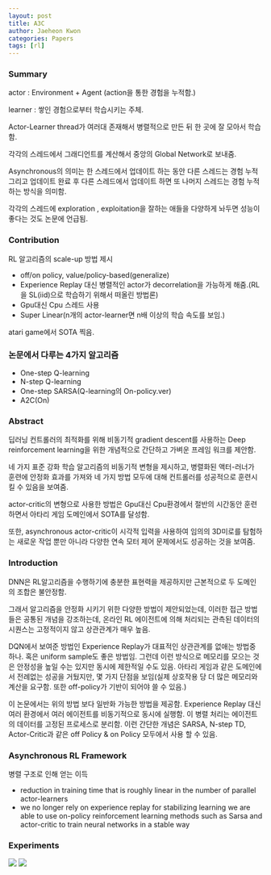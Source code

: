 ```yaml
---
layout: post
title: A3C
author: Jaeheon Kwon
categories: Papers
tags: [rl]
---
```




### Summary

actor : Environment + Agent (action을 통한 경험을 누적함.)

learner : 쌓인 경험으로부터 학습시키는 주체.

Actor-Learner thread가 여러대 존재해서 병렬적으로 만든 뒤 한 곳에 잘 모아서 학습함.

각각의 스레드에서 그래디언트를 계산해서 중앙의 Global Network로 보내줌.

Asynchronous의 의미는 한 스레드에서 업데이트 하는 동안 다른 스레드는 경험 누적 그리고 업데이트 완료 후 다른 스레드에서 업데이트 하면 또 나머지 스레드는 경험 누적하는 방식을 의미함.

각각의 스레드에 exploration , exploitation을 잘하는 애들을 다양하게 놔두면 성능이 좋다는 것도 논문에 언급됨.



### Contribution

RL 알고리즘의 scale-up 방법 제시

- off/on policy, value/policy-based(generalize)
- Experience Replay 대신 병렬적인 actor가 decorrelation을 가능하게 해줌.(RL을 SL(iid)으로 학습하기 위해서 떠올린 방법론)
- Gpu대신 Cpu 스레드 사용
- Super Linear(n개의 actor-learner면 n배 이상의 학습 속도를 보임.)



atari game에서 SOTA 찍음.



### 논문에서 다루는 4가지 알고리즘

- One-step Q-learning
- N-step Q-learning
- One-step SARSA(Q-learning의 On-policy.ver)
- A2C(On)



### Abstract

딥러닝 컨트롤러의 최적화를 위해 비동기적 gradient descent를 사용하는 Deep reinforcement learning을 위한 개념적으로 간단하고 가벼운 프레임 워크를 제안함.

네 가지 표준 강화 학습 알고리즘의 비동기적 변형을 제시하고, 병렬화된 액터-러너가 훈련에 안정화 효과를 가져와 네 가지 방법 모두에 대해 컨트롤러를 성공적으로 훈련시킬 수 있음을 보여줌.

actor-critic의 변형으로 사용한 방법은 Gpu대신 Cpu환경에서 절반의 시간동안 훈련하면서 아타리 게임 도메인에서 SOTA를 달성함.

또한, asynchronous actor-critic이 시각적 입력을 사용하여 임의의 3D미로를 탐험하는 새로운 작업 뿐만 아니라 다양한 연속 모터 제어 문제에서도 성공하는 것을 보여줌.





### Introduction

DNN은 RL알고리즘을 수행하기에 충분한 표현력을 제공하지만 근본적으로 두 도메인의 조합은 불안정함.

그래서 알고리즘을 안정화 시키기 위한 다양한 방법이 제안되었는데, 이러한 접근 방법들은 공통된 개념을 강조하는데, 온라인 RL 에이전트에 의해 처리되는 관측된 데이터의 시퀀스는 고정적이지 않고 상관관계가 매우 높음.

DQN에서 보여준 방법인 Experience Replay가 대표적인 상관관계를 없애는 방법중 하나. 혹은 uniform sample도 좋은 방법임. 그런데 이런 방식으로 메모리를 모으는 것은 안정성을 높일 수는 있지만  동시에 제한적일 수도 있음. 아타리 게임과 같은 도메인에서 전례없는 성공을 거뒀지만, 몇 가지 단점을 보임(실제 상호작용 당 더 많은 메모리와 계산을 요구함. 또한 off-policy가 기반이 되어야 쓸 수 있음.)

이 논문에서는 위의 방법 보다 일반화 가능한 방법을 제공함. Experience Replay 대신 여러 환경에서 여러 에이전트를 비동기적으로 동시에 실행함. 이 병렬 처리는 에이전트의 데이터를 고정된 프로세스로 분리함. 이런 간단한 개념은 SARSA, N-step TD, Actor-Critic과 같은 off Policy & on Policy 모두에서 사용 할 수 있음. 

### Asynchronous RL Framework

병렬 구조로 인해 얻는 이득

- reduction in training time that is roughly linear in the number of parallel actor-learners
- we no longer rely on experience replay for stabilizing learning we are able to use on-policy reinforcement learning methods such as Sarsa and actor-critic to train neural networks in a stable way



### Experiments



<img src = "https://py-tonic.github.io/images/a3c/0.png">

<img src = "https://py-tonic.github.io/images/a3c/1.png">



